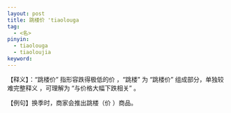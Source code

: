 ```yaml
---
layout: post
title: 跳楼价 'tiaolouga
tag:
  - <名>
pinyin: 
  - tiaolouga
  - tiaoloujia
keyword: 
---
```


  
【释义】：“跳楼价” 指形容跌得极低的价 ，“跳楼” 为 “跳楼价” 组成部分，单独较难完整释义 ，可理解为 “与价格大幅下跌相关” 。                                            
                               
【例句】换季时，商家会推出跳楼（价 ）商品。                  
 
               
     
           